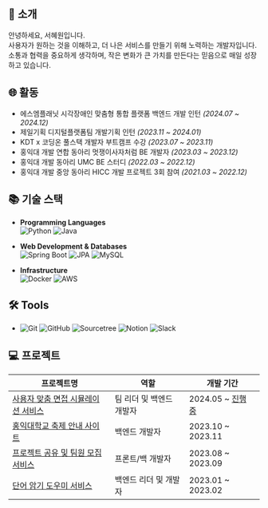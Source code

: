 
## 🧩 소개

안녕하세요, 서혜원입니다.  
사용자가 원하는 것을 이해하고, 더 나은 서비스를 만들기 위해 노력하는 개발자입니다.  
소통과 협력을 중요하게 생각하며, 작은 변화가 큰 가치를 만든다는 믿음으로 매일 성장하고 있습니다.

## 🌐 활동

- 에스엠플래닛 시각장애인 맞춤형 통합 플랫폼 백엔드 개발 인턴 *(2024.07 ~ 2024.12)*  
- 제일기획 디지털플랫폼팀 개발기획 인턴 *(2023.11 ~ 2024.01)*  
- KDT x 코딩온 풀스택 개발자 부트캠프 수강 *(2023.07 ~ 2023.11)*  
- 홍익대 개발 연합 동아리 멋쟁이사자처럼 BE 개발자 *(2023.03 ~ 2023.12)*  
- 홍익대 개발 동아리 UMC BE 스터디 *(2022.03 ~ 2022.12)*  
- 홍익대 개발 중앙 동아리 HICC 개발 프로젝트 3회 참여 *(2021.03 ~ 2022.12)*  

## 📚 기술 스택

- **Programming Languages**  
  ![Python](https://img.shields.io/badge/Python-3776AB?style=flat-square&logo=Python&logoColor=white) 
  ![Java](https://img.shields.io/badge/Java-007396?style=flat-square&logo=Java&logoColor=white)

- **Web Development & Databases**  
  ![Spring Boot](https://img.shields.io/badge/Spring_Boot-6DB33F?style=flat-square&logo=Spring&logoColor=white) 
  ![JPA](https://img.shields.io/badge/JPA-6DB33F?style=flat-square&logo=Hibernate&logoColor=white) 
  ![MySQL](https://img.shields.io/badge/MySQL-4479A1?style=flat-square&logo=MySQL&logoColor=white)

- **Infrastructure**  
  ![Docker](https://img.shields.io/badge/Docker-2496ED?style=flat-square&logo=Docker&logoColor=white) 
  ![AWS](https://img.shields.io/badge/AWS-FF9900?style=flat-square&logo=Amazon-AWS&logoColor=white)

## 🛠️ Tools

- 
   ![Git](https://img.shields.io/badge/Git-F05032?style=flat-square&logo=Git&logoColor=white) 
   ![GitHub](https://img.shields.io/badge/GitHub-181717?style=flat-square&logo=GitHub&logoColor=white) 
   ![Sourcetree](https://img.shields.io/badge/Sourcetree-0052CC?style=flat-square&logo=Atlassian&logoColor=white) 
   ![Notion](https://img.shields.io/badge/Notion-000000?style=flat-square&logo=Notion&logoColor=white) 
   ![Slack](https://img.shields.io/badge/Slack-4A154B?style=flat-square&logo=Slack&logoColor=white)


## 💻 프로젝트
                                       
   
   | 프로젝트명                                           | 역할                  | 개발 기간           |
   | ---------------------------------------------------- | --------------------- | ------------------- |
   | [사용자 맞춤 면접 시뮬레이션 서비스](https://github.com/Hongik-Graduate-Team/Backend) | 팀 리더 및 백엔드 개발자 | 2024.05 ~ [진행 중](https://namanba.site)      |
   | [홍익대학교 축제 안내 사이트](https://github.com/HongikUnivFestival/server-with-spring-boot)   | 백엔드 개발자          | 2023.10 ~ 2023.11   |
   | [프로젝트 공유 및 팀원 모집 서비스](https://github.com/JSHWJ/KDT-8-Coplearn)                  | 프론트/백 개발자       | 2023.08 ~ 2023.09   |
   | [단어 암기 도우미 서비스](https://github.com/HICC-Bootcamp/2023-forever-VocaAllday)           | 백엔드 리더 및 개발자  | 2023.01 ~ 2023.02   |







